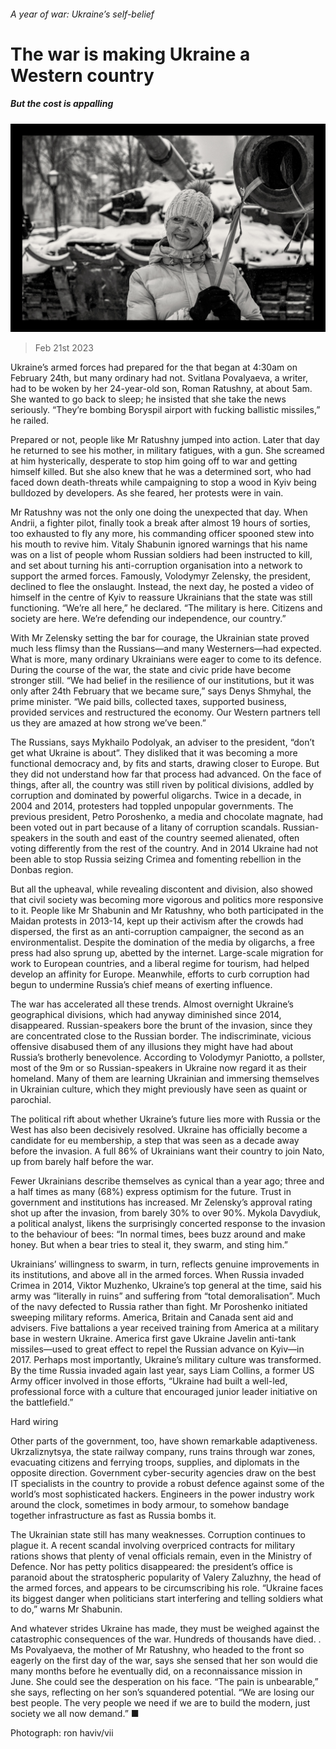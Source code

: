 ###### A year of war: Ukraine’s self-belief

# The war is making Ukraine a Western country 

##### But the cost is appalling 

![image](images/20230225_FBD007.jpg) 

> Feb 21st 2023 


Ukraine’s armed forces had prepared for the  that began at 4:30am on February 24th, but many ordinary  had not. Svitlana Povalyaeva, a writer, had to be woken by her 24-year-old son, Roman Ratushny, at about 5am. She wanted to go back to sleep; he insisted that she take the news seriously. “They’re bombing Boryspil airport with fucking ballistic missiles,” he railed.

Prepared or not, people like Mr Ratushny jumped into action. Later that day he returned to see his mother, in military fatigues, with a gun. She screamed at him hysterically, desperate to stop him going off to war and getting himself killed. But she also knew that he was a determined sort, who had faced down death-threats while campaigning to stop a wood in Kyiv being bulldozed by developers. As she feared, her protests were in vain.

Mr Ratushny was not the only one doing the unexpected that day. When Andrii, a fighter pilot, finally took a break after almost 19 hours of sorties, too exhausted to fly any more, his commanding officer spooned stew into his mouth to revive him. Vitaly Shabunin ignored warnings that his name was on a list of people whom Russian soldiers had been instructed to kill, and set about turning his anti-corruption organisation into a network to support the armed forces. Famously, Volodymyr Zelensky, the president, declined to flee the onslaught. Instead, the next day, he posted a video of himself in the centre of Kyiv to reassure Ukrainians that the state was still functioning. “We’re all here,” he declared. “The military is here. Citizens and society are here. We’re defending our independence, our country.”

With Mr Zelensky setting the bar for courage, the Ukrainian state proved much less flimsy than the Russians—and many Westerners—had expected. What is more, many ordinary Ukrainians were eager to come to its defence. During the course of the war, the state and civic pride have become stronger still. “We had belief in the resilience of our institutions, but it was only after 24th February that we became sure,” says Denys Shmyhal, the prime minister. “We paid bills, collected taxes, supported business, provided services and restructured the economy. Our Western partners tell us they are amazed at how strong we’ve been.”

The Russians, says Mykhailo Podolyak, an adviser to the president, “don’t get what Ukraine is about”. They disliked that it was becoming a more functional democracy and, by fits and starts, drawing closer to Europe. But they did not understand how far that process had advanced. On the face of things, after all, the country was still riven by political divisions, addled by corruption and dominated by powerful oligarchs. Twice in a decade, in 2004 and 2014, protesters had toppled unpopular governments. The previous president, Petro Poroshenko, a media and chocolate magnate, had been voted out in part because of a litany of corruption scandals. Russian-speakers in the south and east of the country seemed alienated, often voting differently from the rest of the country. And in 2014 Ukraine had not been able to stop Russia seizing Crimea and fomenting rebellion in the Donbas region. 

But all the upheaval, while revealing discontent and division, also showed that civil society was becoming more vigorous and politics more responsive to it. People like Mr Shabunin and Mr Ratushny, who both participated in the Maidan protests in 2013-14, kept up their activism after the crowds had dispersed, the first as an anti-corruption campaigner, the second as an environmentalist. Despite the domination of the media by oligarchs, a free press had also sprung up, abetted by the internet. Large-scale migration for work to European countries, and a liberal regime for tourism, had helped develop an affinity for Europe. Meanwhile, efforts to curb corruption had begun to undermine Russia’s chief means of exerting influence. 

The war has accelerated all these trends. Almost overnight Ukraine’s geographical divisions, which had anyway diminished since 2014, disappeared. Russian-speakers bore the brunt of the invasion, since they are concentrated close to the Russian border. The indiscriminate, vicious offensive disabused them of any illusions they might have had about Russia’s brotherly benevolence. According to Volodymyr Paniotto, a pollster, most of the 9m or so Russian-speakers in Ukraine now regard it as their homeland. Many of them are learning Ukrainian and immersing themselves in Ukrainian culture, which they might previously have seen as quaint or parochial.

The political rift about whether Ukraine’s future lies more with Russia or the West has also been decisively resolved. Ukraine has officially become a candidate for eu membership, a step that was seen as a decade away before the invasion. A full 86% of Ukrainians want their country to join Nato, up from barely half before the war.

Fewer Ukrainians describe themselves as cynical than a year ago; three and a half times as many (68%) express optimism for the future. Trust in government and institutions has increased. Mr Zelensky’s approval rating shot up after the invasion, from barely 30% to over 90%. Mykola Davydiuk, a political analyst, likens the surprisingly concerted response to the invasion to the behaviour of bees: “In normal times, bees buzz around and make honey. But when a bear tries to steal it, they swarm, and sting him.” 

Ukrainians’ willingness to swarm, in turn, reflects genuine improvements in its institutions, and above all in the armed forces. When Russia invaded Crimea in 2014, Viktor Muzhenko, Ukraine’s top general at the time, said his army was “literally in ruins” and suffering from “total demoralisation”. Much of the navy defected to Russia rather than fight. Mr Poroshenko initiated sweeping military reforms. America, Britain and Canada sent aid and advisers. Five battalions a year received training from America at a military base in western Ukraine. America first gave Ukraine Javelin anti-tank missiles—used to great effect to repel the Russian advance on Kyiv—in 2017. Perhaps most importantly, Ukraine’s military culture was transformed. By the time Russia invaded again last year, says Liam Collins, a former US Army officer involved in those efforts, “Ukraine had built a well-led, professional force with a culture that encouraged junior leader initiative on the battlefield.” 

Hard wiring

Other parts of the government, too, have shown remarkable adaptiveness. Ukrzaliznytsya, the state railway company, runs trains through war zones, evacuating citizens and ferrying troops, supplies, and diplomats in the opposite direction. Government cyber-security agencies draw on the best IT specialists in the country to provide a robust defence against some of the world’s most sophisticated hackers. Engineers in the power industry work around the clock, sometimes in body armour, to somehow bandage together infrastructure as fast as Russia bombs it.

The Ukrainian state still has many weaknesses. Corruption continues to plague it. A recent scandal involving overpriced contracts for military rations shows that plenty of venal officials remain, even in the Ministry of Defence. Nor has petty politics disappeared: the president’s office is paranoid about the stratospheric popularity of Valery Zaluzhny, the head of the armed forces, and appears to be circumscribing his role. “Ukraine faces its biggest danger when politicians start interfering and telling soldiers what to do,” warns Mr Shabunin.

And whatever strides Ukraine has made, they must be weighed against the catastrophic consequences of the war. Hundreds of thousands have died. . Ms Povalyaeva, the mother of Mr Ratushny, who headed to the front so eagerly on the first day of the war, says she sensed that her son would die many months before he eventually did, on a reconnaissance mission in June. She could see the desperation on his face. “The pain is unbearable,” she says, reflecting on her son’s squandered potential. “We are losing our best people. The very people we need if we are to build the modern, just society we all now demand.” ■

Photograph: ron haviv/vii


